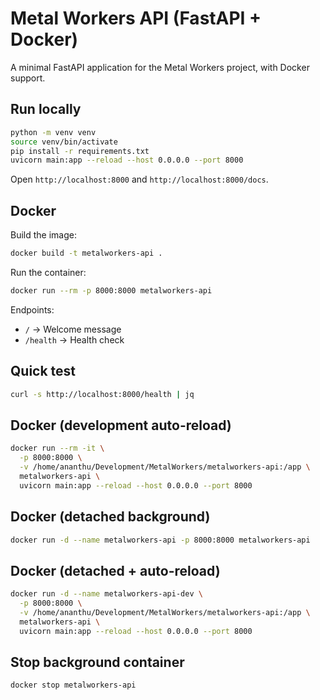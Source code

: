# Metal Workers API (FastAPI + Docker)

A minimal FastAPI application for the Metal Workers project, with Docker support.

## Run locally

```bash
python -m venv venv
source venv/bin/activate
pip install -r requirements.txt
uvicorn main:app --reload --host 0.0.0.0 --port 8000
```

Open `http://localhost:8000` and `http://localhost:8000/docs`.

## Docker

Build the image:

```bash
docker build -t metalworkers-api .
```

Run the container:

```bash
docker run --rm -p 8000:8000 metalworkers-api
```

Endpoints:
- `/` → Welcome message
- `/health` → Health check

## Quick test

```bash
curl -s http://localhost:8000/health | jq
```

## Docker (development auto-reload)

```bash
docker run --rm -it \
  -p 8000:8000 \
  -v /home/ananthu/Development/MetalWorkers/metalworkers-api:/app \
  metalworkers-api \
  uvicorn main:app --reload --host 0.0.0.0 --port 8000
```

## Docker (detached background)

```bash
docker run -d --name metalworkers-api -p 8000:8000 metalworkers-api
```

## Docker (detached + auto-reload)

```bash
docker run -d --name metalworkers-api-dev \
  -p 8000:8000 \
  -v /home/ananthu/Development/MetalWorkers/metalworkers-api:/app \
  metalworkers-api \
  uvicorn main:app --reload --host 0.0.0.0 --port 8000
```

## Stop background container

```bash
docker stop metalworkers-api
``` 